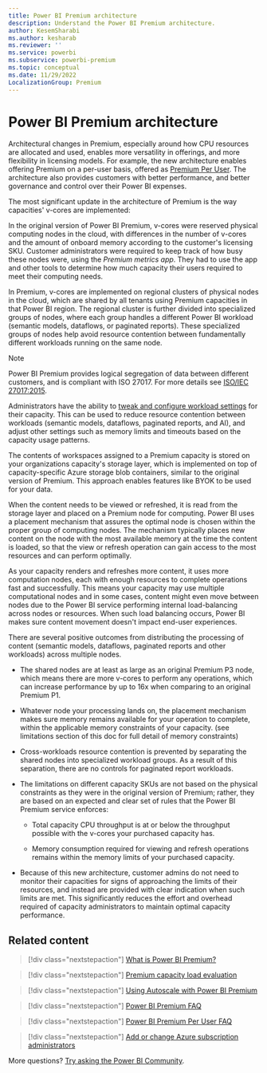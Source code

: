 ```yaml
---
title: Power BI Premium architecture
description: Understand the Power BI Premium architecture.
author: KesemSharabi
ms.author: kesharab
ms.reviewer: ''
ms.service: powerbi
ms.subservice: powerbi-premium
ms.topic: conceptual
ms.date: 11/29/2022
LocalizationGroup: Premium
---
```

# Power BI Premium architecture

Architectural changes in Premium, especially around how CPU resources are allocated and used, enables more versatility in offerings, and more flexibility in licensing models. For example, the new architecture enables offering Premium on a per-user basis, offered as [Premium Per User](service-premium-per-user-faq.yml). The architecture also provides customers with better performance, and better governance and control over their Power BI expenses.

The most significant update in the architecture of Premium is the way capacities' v-cores are implemented:

In the original version of Power BI Premium, v-cores were reserved physical computing nodes in the cloud, with differences in the number of v-cores and the amount of onboard memory according to the customer's licensing SKU. Customer administrators were required to keep track of how busy these nodes were, using the *Premium metrics app*. They had to use the app and other tools to determine how much capacity their users required to meet their computing needs.

In Premium, v-cores are implemented on regional clusters of physical nodes in the cloud, which are shared by all tenants using Premium capacities in that Power BI region. The regional cluster is further divided into specialized groups of nodes, where each group handles a different Power BI workload (semantic models, dataflows, or paginated reports). These specialized groups of nodes help avoid resource contention between fundamentally different workloads running on the same node.

>[!NOTE]
>Power BI Premium provides logical segregation of data between different customers, and is compliant with ISO 27017. For more details see [ISO/IEC 27017:2015](/azure/compliance/offerings/offering-iso-27017).

Administrators have the ability to [tweak and configure workload settings](service-admin-premium-workloads.md) for their capacity. This can be used to reduce resource contention between workloads (semantic models, dataflows, paginated reports, and AI), and adjust other settings such as memory limits and timeouts based on the capacity usage patterns.

The contents of workspaces assigned to a Premium capacity is stored on your organizations capacity's storage layer, which is implemented on top of capacity-specific Azure storage blob containers, similar to the original version of Premium. This approach enables features like BYOK to be used for your data.

When the content needs to be viewed or refreshed, it is read from the storage layer and placed on a Premium node for computing. Power BI uses a placement mechanism that assures the optimal node is chosen within the proper group of computing nodes. The mechanism typically places new content on the node with the most available memory at the time the content is loaded, so that the view or refresh operation can gain access to the most resources and can perform optimally.

As your capacity renders and refreshes more content, it uses more computation nodes, each with enough resources to complete operations fast and successfully. This means your capacity may use multiple computational nodes and in some cases, content might even move between nodes due to the Power BI service performing internal load-balancing across nodes or resources. When such load balancing occurs, Power BI makes sure content movement doesn't impact end-user experiences.

There are several positive outcomes from distributing the processing of content (semantic models, dataflows, paginated reports and other workloads) across multiple nodes.

* The shared nodes are at least as large as an original Premium P3 node, which means there are more v-cores to perform any operations, which can increase performance by up to 16x when comparing to an original Premium P1.

* Whatever node your processing lands on, the placement mechanism makes sure memory remains available for your operation to complete, within the applicable memory constraints of your capacity. (see limitations section of this doc for full detail of memory constraints)

* Cross-workloads resource contention is prevented by separating the shared nodes into specialized workload groups. As a result of this separation, there are no controls for paginated report workloads.

* The limitations on different capacity SKUs are not based on the physical constraints as they were in the original version of Premium; rather, they are based on an expected and clear set of rules that the Power BI Premium service enforces:

    * Total capacity CPU throughput is at or below the throughput possible with the v-cores your purchased capacity has.

    * Memory consumption required for viewing and refresh operations remains within the memory limits of your purchased capacity.

* Because of this new architecture, customer admins do not need to monitor their capacities for signs of approaching the limits of their resources, and instead are provided with clear indication when such limits are met. This significantly reduces the effort and overhead required of capacity administrators to maintain optimal capacity performance.

## Related content

>[!div class="nextstepaction"]
>[What is Power BI Premium?](service-premium-what-is.md)

>[!div class="nextstepaction"]
>[Premium capacity load evaluation](service-premium-concepts.md)

>[!div class="nextstepaction"]
>[Using Autoscale with Power BI Premium](service-premium-auto-scale.md)

>[!div class="nextstepaction"]
>[Power BI Premium FAQ](service-premium-faq.yml)

>[!div class="nextstepaction"]
>[Power BI Premium Per User FAQ](service-premium-per-user-faq.yml)

>[!div class="nextstepaction"]
>[Add or change Azure subscription administrators](/azure/cost-management-billing/manage/add-change-subscription-administrator)

More questions? [Try asking the Power BI Community](https://community.powerbi.com/).
